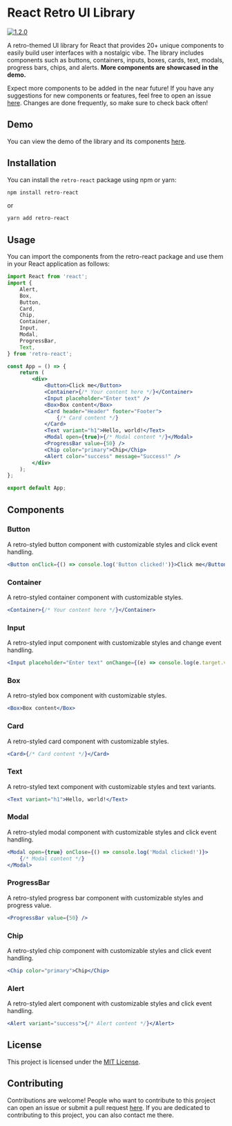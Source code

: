 # React Retro UI Library

[![1.2.0](https://badge.fury.io/js/retro-react.svg)](https://www.npmjs.com/package/retro-react)

A retro-themed UI library for React that provides 20+ unique components to easily build user interfaces with a nostalgic vibe. The library includes components such as buttons, containers, inputs, boxes, cards, text, modals, progress bars, chips, and alerts. **More components are showcased in the demo.**

Expect more components to be added in the near future! If you have any suggestions for new components or features, feel free to open an issue [here](https://github.com/retro-react/retro-react). Changes are done frequently, so make sure to check back often!

## Demo

You can view the demo of the library and its components [here](https://retro-react.github.io/retro-react/).

## Installation

You can install the `retro-react` package using npm or yarn:

```bash
npm install retro-react
```

or

```bash
yarn add retro-react
```

## Usage

You can import the components from the retro-react package and use them in your React application as follows:

```jsx
import React from 'react';
import {
	Alert,
	Box,
	Button,
	Card,
	Chip,
	Container,
	Input,
	Modal,
	ProgressBar,
	Text,
} from 'retro-react';

const App = () => {
	return (
		<div>
			<Button>Click me</Button>
			<Container>{/* Your content here */}</Container>
			<Input placeholder="Enter text" />
			<Box>Box content</Box>
			<Card header="Header" footer="Footer">
				{/* Card content */}
			</Card>
			<Text variant="h1">Hello, world!</Text>
			<Modal open={true}>{/* Modal content */}</Modal>
			<ProgressBar value={50} />
			<Chip color="primary">Chip</Chip>
			<Alert color="success" message="Success!" />
		</div>
	);
};

export default App;
```

## Components

### Button

A retro-styled button component with customizable styles and click event handling.

```jsx
<Button onClick={() => console.log('Button clicked!')}>Click me</Button>
```

### Container

A retro-styled container component with customizable styles.

```jsx
<Container>{/* Your content here */}</Container>
```

### Input

A retro-styled input component with customizable styles and change event handling.

```jsx
<Input placeholder="Enter text" onChange={(e) => console.log(e.target.value)} />
```

### Box

A retro-styled box component with customizable styles.

```jsx
<Box>Box content</Box>
```

### Card

A retro-styled card component with customizable styles.

```jsx
<Card>{/* Card content */}</Card>
```

### Text

A retro-styled text component with customizable styles and text variants.

```jsx
<Text variant="h1">Hello, world!</Text>
```

### Modal

A retro-styled modal component with customizable styles and click event handling.

```jsx
<Modal open={true} onClose={() => console.log('Modal clicked!')}>
	{/* Modal content */}
</Modal>
```

### ProgressBar

A retro-styled progress bar component with customizable styles and progress value.

```jsx
<ProgressBar value={50} />
```

### Chip

A retro-styled chip component with customizable styles and click event handling.

```jsx
<Chip color="primary">Chip</Chip>
```

### Alert

A retro-styled alert component with customizable styles and click event handling.

```jsx
<Alert variant="success">{/* Alert content */}</Alert>
```

## License

This project is licensed under the [MIT License](https://choosealicense.com/licenses/mit/).

## Contributing

Contributions are welcome! People who want to contribute to this project can open an issue or submit a pull request [here](https://github.com/retro-react/retro-react). If you are dedicated to contributing to this project, you can also contact me there.
